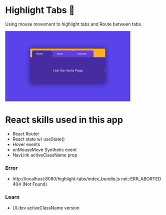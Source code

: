 # Highlight Tabs 🎫

Using mouse movement to highlight tabs and Route between tabs.

<img width="400" src="https://github.com/moisestech/react-hooks-arcade/blob/master/src/components/Apps/HighlightTabs/public/highlight-tabs.gif">

# React skills used in this app

- React Router
- React state w/ useState()
- Hover events
- onMouseMove Synthetic event
- NavLink activeClassName prop

### Error

- http://localhost:8080/highlight-tabs/index_bundle.js net::ERR_ABORTED 404 (Not Found)

### Learn

- UI.dev activeClassName version
